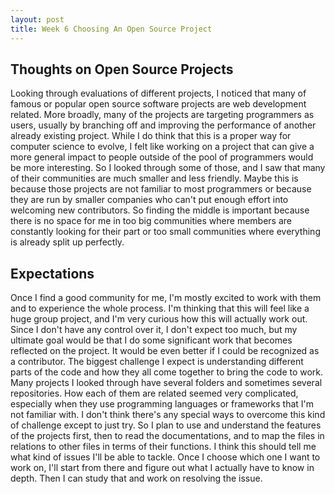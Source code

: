 ```yaml
---
layout: post
title: Week 6 Choosing An Open Source Project
---
```


## Thoughts on Open Source Projects
Looking through evaluations of different projects, I noticed that many of famous or popular open source software projects are web development related. More broadly, many of the projects are targeting programmers as users, usually by branching off and improving the performance of another already existing project. While I do think that this is a proper way for computer science to evolve, I felt like working on a project that can give a more general impact to people outside of the pool of programmers would be more interesting. So I looked through some of those, and I saw that many of their communities are much smaller and less friendly. Maybe this is because those projects are not familiar to most programmers or because they are run by smaller companies who can't put enough effort into welcoming new contributors. So finding the middle is important because there is no space for me in too big communities where members are constantly looking for their part or too small communities where everything is already split up perfectly.
<!--more-->

## Expectations
Once I find a good community for me, I'm mostly excited to work with them and to experience the whole process. I'm thinking that this will feel like a huge group project, and I'm very curious how this will actually work out. Since I don't have any control over it, I don't expect too much, but my ultimate goal would be that I do some significant work that becomes reflected on the project. It would be even better if I could be recognized as a contributor. The biggest challenge I expect is understanding different parts of the code and how they all come together to bring the code to work. Many projects I looked through have several folders and sometimes several repositories. How each of them are related seemed very complicated, especially when they use programming languages or frameworks that I'm not familiar with. I don't think there's any special ways to overcome this kind of challenge except to just try. So I plan to use and understand the features of the projects first, then to read the documentations, and to map the files in relations to other files in terms of their functions. I think this should tell me what kind of issues I'll be able to tackle. Once I choose which one I want to work on, I'll start from there and figure out what I actually have to know in depth. Then I can study that and work on resolving the issue.
